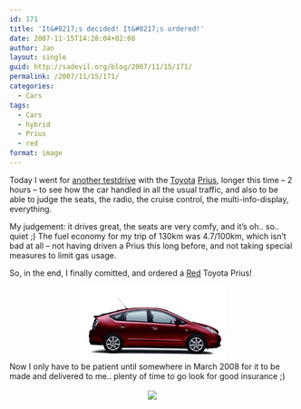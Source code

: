 ```yaml
---
id: 171
title: 'It&#8217;s decided! It&#8217;s ordered!'
date: 2007-11-15T14:28:04+02:00
author: Jan
layout: single
guid: http://sadevil.org/blog/2007/11/15/171/
permalink: /2007/11/15/171/
categories:
  - Cars
tags:
  - Cars
  - hybrid
  - Prius
  - red
format: image
---
```

Today I went for <a href="https://kcore.org/2007/11/12/test-drive-with-toyota-prius/" target="_blank">another testdrive</a> with the <a href="http://www.toyota.be/" target="_blank">Toyota</a> <a href="http://nl.toyota.be/cars/new_cars/prius/index.aspx" target="_blank">Prius</a>, longer this time &#8211; 2 hours &#8211; to see how the car handled in all the usual traffic, and also to be able to judge the seats, the radio, the cruise control, the multi-info-display, everything.

My judgement: it drives great, the seats are very comfy, and it&#8217;s oh.. so.. quiet ;) The fuel economy for my trip of 130km was 4.7/100km, which isn&#8217;t bad at all &#8211; not having driven a Prius this long before, and not taking special measures to limit gas usage.

So, in the end, I finally comitted, and ordered a <a href="http://nl.toyota.be/cars/new_cars/prius/color.aspx" target="_blank">Red</a> Toyota Prius!

<center>
  <img src="/assets/images/2007/11/pri_03_cco_3q3_im.jpg" alt="Toyota Prius - RED!" />
</center>Now I only have to be patient until somewhere in March 2008 for it to be made and delivered to me.. plenty of time to go look for good insurance ;)

<center>
  <br /> <a href="http://www.TickerFactory.com/"><img src="http://tickers.TickerFactory.com/ezt/d/4;10757;127/st/20080331/e/I+get+my+car%21/dt/6/k/18c7/blk-event.png" border="0" /></a>
</center>
